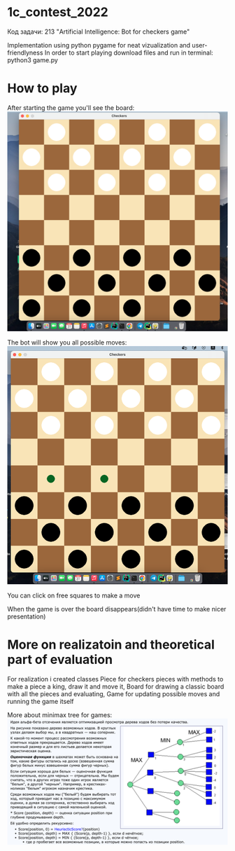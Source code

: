 # 1c_contest_2022
Код задачи: 213 "Artificial Intelligence: Bot for checkers game"

Implementation using python pygame for neat vizualization and user-friendlyness
In order to start playing download files and run in terminal:
python3 game.py

# How to play
After starting the game you'll see the board:
![alt text](https://github.com/AnnaRemi/1c_contest/blob/main/board.png)

The bot will show you all possible moves:
![alt text](https://github.com/AnnaRemi/1c_contest/blob/main/proposing%20posible%20moves.png)

You can click on free squares to make a move

When the game is over the board disappears(didn't have time to make nicer presentation)

# More on realizatoin and theoretical part of evaluation

For realization i created classes Piece for checkers pieces with methods to make a piece a king, draw it and move it,
Board for drawing a classic board with all the pieces and evaluating,
Game for updating possible moves and running the game itself


More about minimax tree for games:
![alt text](https://github.com/AnnaRemi/1c_contest/blob/main/minimax_tree.png)


